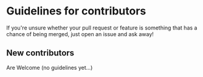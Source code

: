 # Guidelines for contributors

If you're unsure whether your pull request or feature is something that has a chance of being merged, just open an issue and ask away!


## New contributors

Are Welcome (no guidelines yet...)